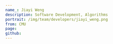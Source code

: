 ```yaml
---
name_: Jiayi Weng
description: Software Development, Algorithms
portrait: /img/team/developers/jiayi_weng.png
from: CMU
page:
github:
---
```

